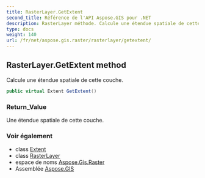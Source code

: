 ```yaml
---
title: RasterLayer.GetExtent
second_title: Référence de l'API Aspose.GIS pour .NET
description: RasterLayer méthode. Calcule une étendue spatiale de cette couche.
type: docs
weight: 140
url: /fr/net/aspose.gis.raster/rasterlayer/getextent/
---
```

## RasterLayer.GetExtent method

Calcule une étendue spatiale de cette couche.

```csharp
public virtual Extent GetExtent()
```

### Return_Value

Une étendue spatiale de cette couche.

### Voir également

* class [Extent](../../../aspose.gis/extent/)
* class [RasterLayer](../)
* espace de noms [Aspose.Gis.Raster](../../rasterlayer/)
* Assemblée [Aspose.GIS](../../../)


